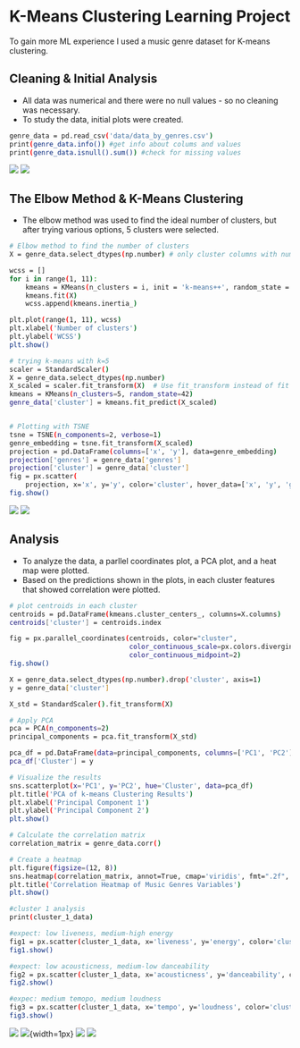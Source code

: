 # K-Means Clustering Learning Project

To gain more ML experience I used a music genre dataset for K-means clustering.

## Cleaning & Initial Analysis

- All data was numerical and there were no null values - so no cleaning was necessary.
- To study the data, initial plots were created.

```bash
genre_data = pd.read_csv('data/data_by_genres.csv')
print(genre_data.info()) #get info about colums and values
print(genre_data.isnull().sum()) #check for missing values
```
![](https://github.com/rotemarie/K-means_clustering/blob/main/graphs/popularity.png)
![](https://github.com/rotemarie/K-means_clustering/blob/main/graphs/trends.png)

## The Elbow Method & K-Means Clustering

- The elbow method was used to find the ideal number of clusters, but after trying various options, 5 clusters were selected.

```bash
# Elbow method to find the number of clusters
X = genre_data.select_dtypes(np.number) # only cluster columns with numerical values (so not the "genre" column)

wcss = [] 
for i in range(1, 11): 
    kmeans = KMeans(n_clusters = i, init = 'k-means++', random_state = 42)
    kmeans.fit(X) 
    wcss.append(kmeans.inertia_)

plt.plot(range(1, 11), wcss)
plt.xlabel('Number of clusters')
plt.ylabel('WCSS') 
plt.show()

# trying k-means with k=5
scaler = StandardScaler()
X = genre_data.select_dtypes(np.number)
X_scaled = scaler.fit_transform(X)  # Use fit_transform instead of fit
kmeans = KMeans(n_clusters=5, random_state=42)
genre_data['cluster'] = kmeans.fit_predict(X_scaled)


# Plotting with TSNE
tsne = TSNE(n_components=2, verbose=1)
genre_embedding = tsne.fit_transform(X_scaled)
projection = pd.DataFrame(columns=['x', 'y'], data=genre_embedding)
projection['genres'] = genre_data['genres']
projection['cluster'] = genre_data['cluster']
fig = px.scatter(
    projection, x='x', y='y', color='cluster', hover_data=['x', 'y', 'genres'])
fig.show()
```

![](https://github.com/rotemarie/K-means_clustering/blob/main/graphs/elbowmethod.png)
![](https://github.com/rotemarie/K-means_clustering/blob/main/graphs/kmeans.png)

## Analysis

- To analyze the data, a parllel coordinates plot, a PCA plot, and a heat map were plotted.
- Based on the predictions shown in the plots, in each cluster features that showed correlation were plotted.

```bash
# plot centroids in each cluster
centroids = pd.DataFrame(kmeans.cluster_centers_, columns=X.columns)
centroids['cluster'] = centroids.index

fig = px.parallel_coordinates(centroids, color="cluster",
                              color_continuous_scale=px.colors.diverging.Tealrose,
                              color_continuous_midpoint=2)
fig.show()

X = genre_data.select_dtypes(np.number).drop('cluster', axis=1)
y = genre_data['cluster']

X_std = StandardScaler().fit_transform(X)

# Apply PCA
pca = PCA(n_components=2)
principal_components = pca.fit_transform(X_std)

pca_df = pd.DataFrame(data=principal_components, columns=['PC1', 'PC2'])
pca_df['Cluster'] = y

# Visualize the results
sns.scatterplot(x='PC1', y='PC2', hue='Cluster', data=pca_df)
plt.title('PCA of k-means Clustering Results')
plt.xlabel('Principal Component 1')
plt.ylabel('Principal Component 2')
plt.show()

# Calculate the correlation matrix
correlation_matrix = genre_data.corr()

# Create a heatmap
plt.figure(figsize=(12, 8))
sns.heatmap(correlation_matrix, annot=True, cmap='viridis', fmt=".2f", linewidths=0.5)
plt.title('Correlation Heatmap of Music Genres Variables')
plt.show()

#cluster 1 analysis
print(cluster_1_data)

#expect: low liveness, medium-high energy
fig1 = px.scatter(cluster_1_data, x='liveness', y='energy', color='cluster')
fig1.show()

#expect: low acousticness, medium-low danceability
fig2 = px.scatter(cluster_1_data, x='acousticness', y='danceability', color='cluster')
fig2.show()

#expec: medium temopo, medium loudness 
fig3 = px.scatter(cluster_1_data, x='tempo', y='loudness', color='cluster')
fig3.show()
```

![](https://github.com/rotemarie/K-means_clustering/blob/main/graphs/parallelcoord.png)
![](https://github.com/rotemarie/K-means_clustering/blob/main/graphs/pca.png){width=1px}
![](https://github.com/rotemarie/K-means_clustering/blob/main/graphs/heatmap.png)
![](https://github.com/rotemarie/K-means_clustering/blob/main/graphs/trends2.png)








